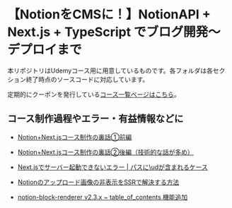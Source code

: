 # 【NotionをCMSに！】NotionAPI + Next.js + TypeScript でブログ開発〜デプロイまで


本リポジトリはUdemyコース用に用意しているものです。各フォルダは各セクション終了時点のソースコードに対応しています。

<!-- コースURLは[こちら](https://www.udemy.com/course/notion-next-blog/?referralCode=A392C2F8686D2BF90F61)。-->


定期的にクーポンを発行している[コース一覧ページはこちら](https://www.takux.one)。


## コース制作過程やエラー・有益情報などに

* [Notion+Next.jsコース制作の裏話①前編](https://www.rabbitriver.page/ja/notion-next-blog-insidestory1)

* [Notion+Next.jsコース制作の裏話②後編（技術的な話が多め）](https://www.rabbitriver.page/ja/notion-next-blog-insidestory2)

* [Next.jsでサーバー起動できないエラー | パスに\udが含まれるケース](https://www.rabbitriver.page/ja/include-ud-error)

* [Notionのアップロード画像の非表示をSSRで解決する方法](https://www.rabbitriver.page/ja/notion-uploaded-image-ssr)

* [notion-block-renderer v2.3.x ~ table_of_contents 機能追加](https://www.rabbitriver.page/ja/tableofcontents-block)
